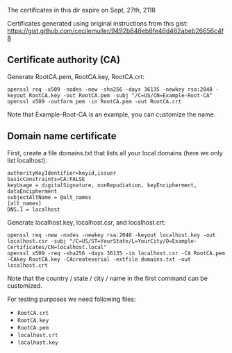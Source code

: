 The certificates in this dir expire on Sept, 27th, 2118

Certificates generated using original instructions from this gist:
https://gist.github.com/cecilemuller/9492b848eb8fe46d462abeb26656c4f8

## Certificate authority (CA)

Generate RootCA.pem, RootCA.key, RootCA.crt:

```shell
openssl req -x509 -nodes -new -sha256 -days 36135 -newkey rsa:2048 -keyout RootCA.key -out RootCA.pem -subj "/C=US/CN=Example-Root-CA"
openssl x509 -outform pem -in RootCA.pem -out RootCA.crt
```

Note that Example-Root-CA is an example, you can customize the name.

## Domain name certificate

First, create a file domains.txt that lists all your local domains (here we only
list localhost):

```shell
authorityKeyIdentifier=keyid,issuer
basicConstraints=CA:FALSE
keyUsage = digitalSignature, nonRepudiation, keyEncipherment, dataEncipherment
subjectAltName = @alt_names
[alt_names]
DNS.1 = localhost
```

Generate localhost.key, localhost.csr, and localhost.crt:

```shell
openssl req -new -nodes -newkey rsa:2048 -keyout localhost.key -out localhost.csr -subj "/C=US/ST=YourState/L=YourCity/O=Example-Certificates/CN=localhost.local"
openssl x509 -req -sha256 -days 36135 -in localhost.csr -CA RootCA.pem -CAkey RootCA.key -CAcreateserial -extfile domains.txt -out localhost.crt
```

Note that the country / state / city / name in the first command can be
customized.

For testing purposes we need following files:

- `RootCA.crt`
- `RootCA.key`
- `RootCA.pem`
- `localhost.crt`
- `localhost.key`
